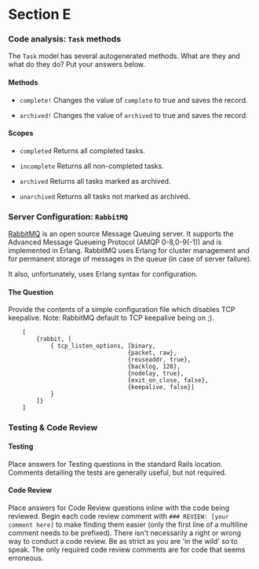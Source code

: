 # Section E

### Code analysis: `Task` methods

The `Task` model has several autogenerated methods.  What are they and what do they do?  Put your answers below.

#### Methods

* `complete!`
Changes the value of `complete` to true and saves the record.

* `archived!`
Changes the value of `archived` to true and saves the record.

#### Scopes

* `completed`
Returns all completed tasks.

* `incomplete`
Returns all non-completed tasks.

* `archived`
Returns all tasks marked as archived.

* `unarchived`
Returns all tasks not marked as archived.

### Server Configuration: `RabbitMQ`

[RabbitMQ](https://www.rabbitmq.com) is an open source Message Queuing server. It supports the Advanced Message Queueing Protocol (AMQP 0-8,0-9(-1)) and is implemented in Erlang. RabbitMQ uses Erlang for cluster management and for permanent storage of messages in the queue (in case of server failure).

It also, unfortunately, uses Erlang syntax for configuration.

#### The Question

Provide the contents of a simple configuration file which disables TCP keepalive.  Note: RabbitMQ default to TCP keepalive being on ;).

        [
            {rabbit, [
                { tcp_listen_options, [binary,
                                      {packet, raw},
                                      {reuseaddr, true},
                                      {backlog, 128},
                                      {nodelay, true},
                                      {exit_on_close, false},
                                      {keepalive, false}]
                }
            ]}
        ]

### Testing & Code Review

#### Testing

Place answers for Testing questions in the standard Rails location.  Comments detailing the tests are generally useful, but not required.

#### Code Review

Place answers for Code Review questions inline with the code being reviewed. Begin each code review comment with `### REVIEW: [your comment here]` to make finding them easier (only the first line of a multiline comment needs to be prefixed).  There isn't necessarily a right or wrong way to conduct a code review.  Be as strict as you are 'in the wild' so to speak.  The only required code review comments are for code that seems erroneous.

